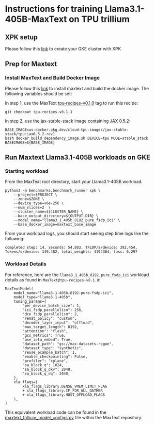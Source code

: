# Instructions for training Llama3.1-405B-MaxText on TPU trillium

## XPK setup
Please follow this [link](https://github.com/AI-Hypercomputer/tpu-recipes/blob/main/training/trillium/XPK_README.md) to create your GKE cluster with XPK

## Prep for Maxtext

### Install MaxText and Build Docker Image
Please follow this [link](https://github.com/AI-Hypercomputer/tpu-recipes/blob/main/training/trillium/MAXTEXT_README.md) to install maxtext and build the docker image. The following variables should be set:

In step 1, use the MaxText [tpu-recipes-v0.1.0](https://github.com/AI-Hypercomputer/maxtext/releases/tag/tpu-recipes-v0.1.0) tag to run this recipe:
```
git checkout tpu-recipes-v0.1.1
```

In step 2, use the jax-stable-stack image containing JAX 0.5.2:
```
BASE_IMAGE=us-docker.pkg.dev/cloud-tpu-images/jax-stable-stack/tpu:jax0.5.2-rev1
bash docker_build_dependency_image.sh DEVICE=tpu MODE=stable_stack BASEIMAGE=${BASE_IMAGE}
```

## Run Maxtext Llama3.1-405B workloads on GKE

### Starting workload

From the MaxText root directory, start your Llama3.1-405B workload.
```
python3 -m benchmarks.benchmark_runner xpk \
    --project=$PROJECT \
    --zone=$ZONE \
    --device_type=v6e-256 \
    --num_slices=2  \
    --cluster_name=${CLUSTER_NAME} \
    --base_output_directory=${OUTPUT_DIR} \
    --model_name="llama3_1_405b_8192_pure_fsdp_ici" \
    --base_docker_image=maxtext_base_image
```

From your workload logs, you should start seeing step time logs like the following:
```
completed step: 14, seconds: 54.803, TFLOP/s/device: 392.454, Tokens/s/device: 149.482, total_weights: 4194304, loss: 0.297
```

### Workload Details

For reference, here are the `llama3_1_405b_8192_pure_fsdp_ici` workload details as found in `MaxText@tpu-recipes-v0.1.0`:

```
MaxTextModel(
    model_name="llama3-1-405b-8192-pure-fsdp-ici",
    model_type="llama3.1-405b",
    tuning_params={
        "per_device_batch_size": 1,
        "ici_fsdp_parallelism": 256,
        "dcn_fsdp_parallelism": 2,
        "remat_policy": "custom",
        "decoder_layer_input": "offload",
        "max_target_length": 8192,
        "attention": "flash",
        "gcs_metrics": True,
        "use_iota_embed": True,
        "dataset_path": "gs://max-datasets-rogue",
        "dataset_type": "synthetic",
        "reuse_example_batch": 1,
        "enable_checkpointing": False,
        "profiler": "xplane",
        "sa_block_q": 1024,
        "sa_block_q_dkv": 2048,
        "sa_block_q_dq": 2048,
    },
    xla_flags=(
        xla_flags_library.DENSE_VMEM_LIMIT_FLAG
        + xla_flags_library.CF_FOR_ALL_GATHER
        + xla_flags_library.HOST_OFFLOAD_FLAGS
    ),
)
```

This equivalent workload code can be found in the [maxtext_trillium_model_configs.py](https://github.com/AI-Hypercomputer/maxtext/blob/tpu-recipes-v0.1.0/benchmarks/maxtext_trillium_model_configs.py#L767) file within the MaxText repository.